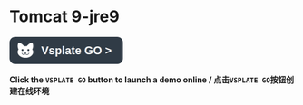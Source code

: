 # Tomcat 9-jre9

<a href="https://www.vsplate.com/?docker-compose=https://github.com/vsplate/dcenvs/tomcat/9-jre9"><img alt="VSPLATE GO" src="https://raw.githubusercontent.com/vsplate/images/master/vsgo_btn.png" width="200px"></a>

**Click the `VSPLATE GO` button to launch a demo online / 点击`VSPLATE GO`按钮创建在线环境**
